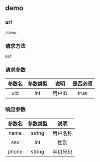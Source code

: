 ## demo

### url
`/demo`

### 请求方法
`GET`

### 请求参数
| 参数名 | 参数类型 | 说明 | 是否必须 |
| :-----: | :-----: | :-----: | :-----: |
| uid | int | 用户ID | true |


### 响应参数
| 参数名 | 参数类型 | 说明 |
| :-----: | :-----: | :-----: |
| name | string | 用户名称 |
| sex | int | 性别 |
| phone | string | 手机号码 |

